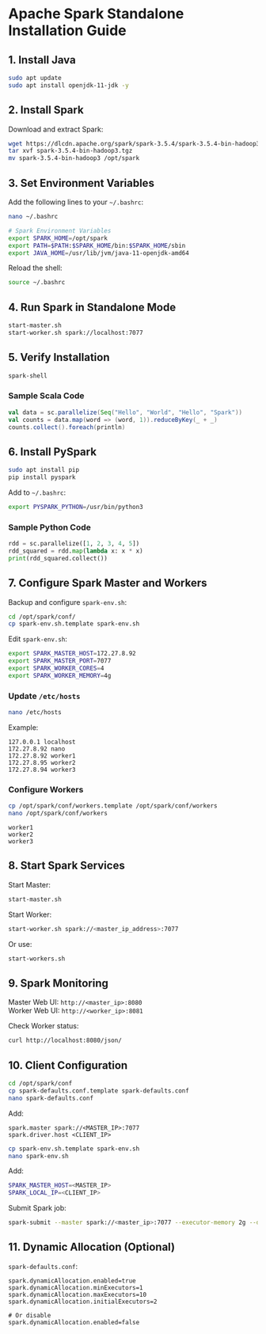 
# Apache Spark Standalone Installation Guide

## 1. Install Java

```bash
sudo apt update
sudo apt install openjdk-11-jdk -y
```

## 2. Install Spark

Download and extract Spark:

```bash
wget https://dlcdn.apache.org/spark/spark-3.5.4/spark-3.5.4-bin-hadoop3.tgz
tar xvf spark-3.5.4-bin-hadoop3.tgz
mv spark-3.5.4-bin-hadoop3 /opt/spark
```

## 3. Set Environment Variables

Add the following lines to your `~/.bashrc`:

```bash
nano ~/.bashrc
```

```bash
# Spark Environment Variables
export SPARK_HOME=/opt/spark
export PATH=$PATH:$SPARK_HOME/bin:$SPARK_HOME/sbin
export JAVA_HOME=/usr/lib/jvm/java-11-openjdk-amd64
```

Reload the shell:

```bash
source ~/.bashrc
```

## 4. Run Spark in Standalone Mode

```bash
start-master.sh
start-worker.sh spark://localhost:7077
```

## 5. Verify Installation

```bash
spark-shell
```

### Sample Scala Code

```scala
val data = sc.parallelize(Seq("Hello", "World", "Hello", "Spark"))
val counts = data.map(word => (word, 1)).reduceByKey(_ + _)
counts.collect().foreach(println)
```

## 6. Install PySpark

```bash
sudo apt install pip
pip install pyspark
```

Add to `~/.bashrc`:

```bash
export PYSPARK_PYTHON=/usr/bin/python3
```

### Sample Python Code

```python
rdd = sc.parallelize([1, 2, 3, 4, 5])
rdd_squared = rdd.map(lambda x: x * x)
print(rdd_squared.collect())
```

## 7. Configure Spark Master and Workers

Backup and configure `spark-env.sh`:

```bash
cd /opt/spark/conf/
cp spark-env.sh.template spark-env.sh
```

Edit `spark-env.sh`:

```bash
export SPARK_MASTER_HOST=172.27.8.92
export SPARK_MASTER_PORT=7077
export SPARK_WORKER_CORES=4
export SPARK_WORKER_MEMORY=4g
```

### Update `/etc/hosts`

```bash
nano /etc/hosts
```

Example:

```
127.0.0.1 localhost
172.27.8.92 nano
172.27.8.92 worker1
172.27.8.95 worker2
172.27.8.94 worker3
```

### Configure Workers

```bash
cp /opt/spark/conf/workers.template /opt/spark/conf/workers
nano /opt/spark/conf/workers
```

```
worker1
worker2
worker3
```

## 8. Start Spark Services

Start Master:

```bash
start-master.sh
```

Start Worker:

```bash
start-worker.sh spark://<master_ip_address>:7077
```

Or use:

```bash
start-workers.sh
```

## 9. Spark Monitoring

Master Web UI: `http://<master_ip>:8080`  
Worker Web UI: `http://<worker_ip>:8081`

Check Worker status:

```bash
curl http://localhost:8080/json/
```

## 10. Client Configuration

```bash
cd /opt/spark/conf
cp spark-defaults.conf.template spark-defaults.conf
nano spark-defaults.conf
```

Add:

```
spark.master spark://<MASTER_IP>:7077
spark.driver.host <CLIENT_IP>
```

```bash
cp spark-env.sh.template spark-env.sh
nano spark-env.sh
```

Add:

```bash
SPARK_MASTER_HOST=<MASTER_IP>
SPARK_LOCAL_IP=<CLIENT_IP>
```

Submit Spark job:

```bash
spark-submit --master spark://<master_ip>:7077 --executor-memory 2g --driver-memory 2g <program_name>
```

## 11. Dynamic Allocation (Optional)

`spark-defaults.conf`:

```
spark.dynamicAllocation.enabled=true
spark.dynamicAllocation.minExecutors=1
spark.dynamicAllocation.maxExecutors=10
spark.dynamicAllocation.initialExecutors=2

# Or disable
spark.dynamicAllocation.enabled=false
```
